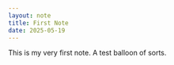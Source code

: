 ```yaml
---
layout: note
title: First Note
date: 2025-05-19
---
```

This is my very first note. 
A test balloon of sorts.

